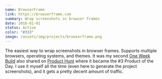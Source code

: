 ```yaml
---
name: BrowserFrame
link: https://browserframe.com
summary: Wrap screenshots in browser frames
date: 2016-01-01
status: Active
color: "#333"
image: /assets/img/projects/browserframe.png
---
```


The easiest way to wrap screenshots in browser frames. Supports multiple browsers, operating systems, and themes. It was my second [One Week Build](/one-week-build-browserframe-com/) also shared on [Product Hunt](/posts/browser-frame) where it became the #3 Product of the Day. I use it myself all the time (even here to generate the project screenshots), and it gets a pretty decent amount of traffic.
